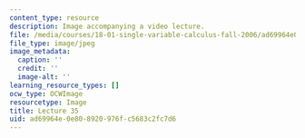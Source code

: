 ```yaml
---
content_type: resource
description: Image accompanying a video lecture.
file: /media/courses/18-01-single-variable-calculus-fall-2006/ad69964e0e808920976fc5683c2fc7d6_lec35.jpg
file_type: image/jpeg
image_metadata:
  caption: ''
  credit: ''
  image-alt: ''
learning_resource_types: []
ocw_type: OCWImage
resourcetype: Image
title: Lecture 35
uid: ad69964e-0e80-8920-976f-c5683c2fc7d6
---
```

